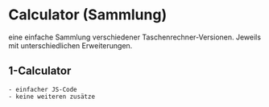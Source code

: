 # Calculator (Sammlung)

eine einfache Sammlung verschiedener Taschenrechner-Versionen. Jeweils mit unterschiedlichen Erweiterungen.

## 1-Calculator

    - einfacher JS-Code
    - keine weiteren zusätze
